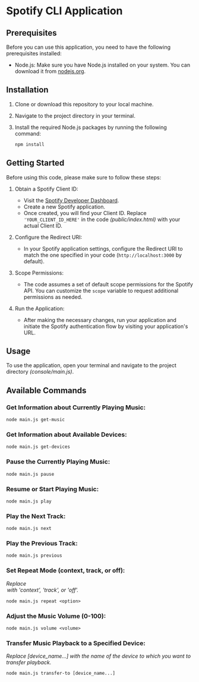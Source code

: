 # Spotify CLI Application

## Prerequisites

Before you can use this application, you need to have the following prerequisites installed:

- Node.js: Make sure you have Node.js installed on your system. You can download it from [nodejs.org](https://nodejs.org/).

## Installation

1. Clone or download this repository to your local machine.

2. Navigate to the project directory in your terminal.

3. Install the required Node.js packages by running the following command:

   ```bash
   npm install

## Getting Started

Before using this code, please make sure to follow these steps:

1. Obtain a Spotify Client ID:
   - Visit the [Spotify Developer Dashboard](https://developer.spotify.com/dashboard/applications).
   - Create a new Spotify application.
   - Once created, you will find your Client ID. Replace `'YOUR_CLIENT_ID_HERE'` in the code *(public/index.html)* with your actual Client ID.

2. Configure the Redirect URI:
   - In your Spotify application settings, configure the Redirect URI to match the one specified in your code (`http://localhost:3000` by default).

3. Scope Permissions:
   - The code assumes a set of default scope permissions for the Spotify API. You can customize the `scope` variable to request additional permissions as needed.

4. Run the Application:
   - After making the necessary changes, run your application and initiate the Spotify authentication flow by visiting your application's URL.

## Usage

To use the application, open your terminal and navigate to the project directory *(console/main.js)*.

## Available Commands

### Get Information about Currently Playing Music:

``node main.js get-music``

### Get Information about Available Devices:

``node main.js get-devices``

### Pause the Currently Playing Music:

``node main.js pause``

### Resume or Start Playing Music:

``node main.js play``

### Play the Next Track:

``node main.js next``

### Play the Previous Track:

``node main.js previous``

### Set Repeat Mode (context, track, or off):
*Replace <option> with 'context', 'track', or 'off'.*

``node main.js repeat <option>``

### Adjust the Music Volume (0-100):

``node main.js volume <volume>``

### Transfer Music Playback to a Specified Device:
*Replace [device_name...] with the name of the device to which you want to transfer playback.*

``node main.js transfer-to [device_name...]``

